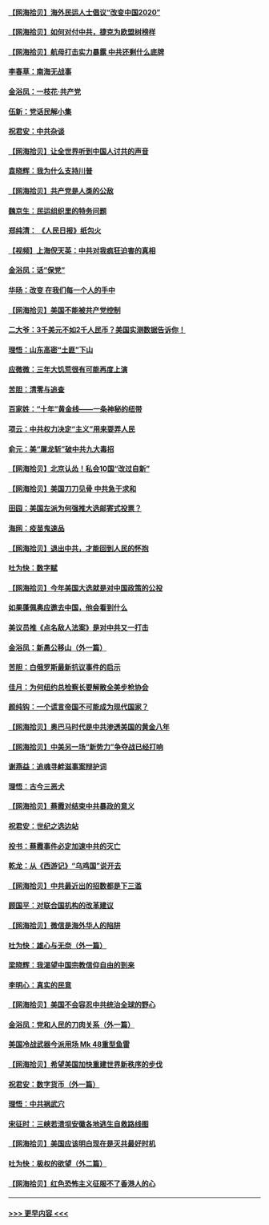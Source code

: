#### [【网海拾贝】海外民运人士倡议“改变中国2020”](../pages/nsc993/n12376682.md?t=09031101) 
#### [【网海拾贝】如何对付中共，捷克为欧盟树榜样](../pages/nsc993/n12374209.md?t=09031101) 
#### [【网海拾贝】航母打击实力暴露 中共还剩什么底牌](../pages/nsc993/n12371825.md?t=09031101) 
#### [李春草：南海无战事](../pages/nsc993/n12371159.md?t=09031101) 
#### [金浴凤：一枝花·共产党](../pages/nsc993/n12368757.md?t=09031101) 
#### [伍新：党话民解小集](../pages/nsc993/n12366907.md?t=09031101) 
#### [祝君安：中共杂谈](../pages/nsc993/n12366076.md?t=09031101) 
#### [【网海拾贝】让全世界听到中国人讨共的声音](../pages/nsc993/n12365569.md?t=09031101) 
#### [袁晓辉：我为什么支持川普](../pages/nsc993/n12362670.md?t=09031101) 
#### [【网海拾贝】共产党是人类的公敌](../pages/nsc993/n12363182.md?t=09031101) 
#### [魏京生：民运组织里的特务问题](../pages/nsc993/n12363010.md?t=09031101) 
#### [郑纯清： 《人民日报》纸包火](../pages/nsc993/n12362706.md?t=09031101) 
#### [【视频】上海倪天英：中共对我疯狂迫害的真相](../pages/nsc993/n12356341.md?t=09031101) 
#### [金浴凤：话“保党”](../pages/nsc993/n12361867.md?t=09031101) 
#### [华旸：改变 在我们每一个人的手中](../pages/nsc993/n12361774.md?t=09031101) 
#### [【网海拾贝】美国不能被共产党控制](../pages/nsc993/n12360271.md?t=09031101) 
#### [二大爷：3千美元不如2千人民币？美国实测数据告诉你！](../pages/nsc993/n12358563.md?t=09031101) 
#### [理悟：山东高密“土匪”下山](../pages/nsc993/n12358535.md?t=09031101) 
#### [应微微：三年大饥荒很有可能再度上演](../pages/nsc993/n12358523.md?t=09031101) 
#### [苦胆：清零与追查](../pages/nsc993/n12358501.md?t=09031101) 
#### [百家姓：“十年”黄金线——一条神秘的纽带](../pages/nsc993/n12358319.md?t=09031101) 
#### [项云：中共权力决定“主义”用来耍弄人民](../pages/nsc993/n12358172.md?t=09031101) 
#### [俞元：美“屠龙斩”破中共九大毒招](../pages/nsc993/n12357822.md?t=09031101) 
#### [【网海拾贝】北京认怂！私会10国“改过自新”](../pages/nsc993/n12357784.md?t=09031101) 
#### [【网海拾贝】美国刀刀见骨 中共急于求和](../pages/nsc993/n12355511.md?t=09031101) 
#### [田园：美国左派为何强推大选邮寄式投票？](../pages/nsc993/n12352963.md?t=09031101) 
#### [海网：疫苗鬼速品](../pages/nsc993/n12354438.md?t=09031101) 
#### [【网海拾贝】退出中共，才能回到人民的怀抱](../pages/nsc993/n12352634.md?t=09031101) 
#### [吐为快：数字赋](../pages/nsc993/n12352317.md?t=09031101) 
#### [【网海拾贝】今年美国大选就是对中国政策的公投](../pages/nsc993/n12350973.md?t=09031101) 
#### [如果蓬佩奥应邀去中国，他会看到什么](../pages/nsc993/n12350945.md?t=09031101) 
#### [美议员推《点名敌人法案》是对中共又一打击](../pages/nsc993/n12350765.md?t=09031101) 
#### [金浴凤：新愚公移山（外一篇）](../pages/nsc993/n12350253.md?t=09031101) 
#### [苦胆：白俄罗斯最新抗议事件的启示](../pages/nsc993/n12349989.md?t=09031101) 
#### [佳月：为何纽约总检察长要解散全美步枪协会](../pages/nsc993/n12349939.md?t=09031101) 
#### [颜纯钩：一个谎言帝国不可能成为现代国家？](../pages/nsc993/n12349898.md?t=09031101) 
#### [【网海拾贝】奥巴马时代是中共渗透美国的黄金八年](../pages/nsc993/n12349284.md?t=09031101) 
#### [【网海拾贝】中美另一场“新势力”争夺战已经打响](../pages/nsc993/n12346998.md?t=09031101) 
#### [谢燕益：追魂寻衅滋事案辩护词](../pages/nsc993/n12346892.md?t=09031101) 
#### [理悟：古今三恶犬](../pages/nsc993/n12345190.md?t=09031101) 
#### [【网海拾贝】蔡霞对结束中共暴政的意义](../pages/nsc993/n12344263.md?t=09031101) 
#### [祝君安：世纪之选边站](../pages/nsc993/n12342382.md?t=09031101) 
#### [投书：蔡霞事件必定加速中共的灭亡](../pages/nsc993/n12341881.md?t=09031101) 
#### [乾龙：从《西游记》“乌鸡国”说开去](../pages/nsc993/n12341690.md?t=09031101) 
#### [【网海拾贝】中共最近出的招数都是下三滥](../pages/nsc993/n12341593.md?t=09031101) 
#### [顾国平：对联合国机构的改革建议](../pages/nsc993/n12339928.md?t=09031101) 
#### [【网海拾贝】微信是海外华人的陷阱](../pages/nsc993/n12338868.md?t=09031101) 
#### [吐为快：雄心与无奈（外一篇）](../pages/nsc993/n12338132.md?t=09031101) 
#### [梁晓辉：我渴望中国宗教信仰自由的到来](../pages/nsc993/n12336657.md?t=09031101) 
#### [李明心：真实的民意](../pages/nsc993/n12336089.md?t=09031101) 
#### [【网海拾贝】美国不会容忍中共统治全球的野心](../pages/nsc993/n12336063.md?t=09031101) 
#### [金浴凤：党和人民的刀肉关系（外一篇）](../pages/nsc993/n12335834.md?t=09031101) 
#### [美国冷战武器今派用场 Mk 48重型鱼雷](../pages/nsc993/n12335354.md?t=09031101) 
#### [【网海拾贝】希望美国加快重建世界新秩序的步伐](../pages/nsc993/n12334224.md?t=09031101) 
#### [祝君安：数字货币（外一篇）](../pages/nsc993/n12334186.md?t=09031101) 
#### [理悟：中共祸武穴](../pages/nsc993/n12333962.md?t=09031101) 
#### [宋征时：三峡若溃坝安徽各地逃生自救路线图](../pages/nsc993/n12332450.md?t=09031101) 
#### [【网海拾贝】美国应该明白现在是灭共最好时机](../pages/nsc993/n12332313.md?t=09031101) 
#### [吐为快：极权的欲望（外二篇）](../pages/nsc993/n12332089.md?t=09031101) 
#### [【网海拾贝】红色恐怖主义征服不了香港人的心](../pages/nsc993/n12329296.md?t=09031101) 

----
#### [ >>> 更早内容 <<< ](../indexes/nsc993-earlier.md)
